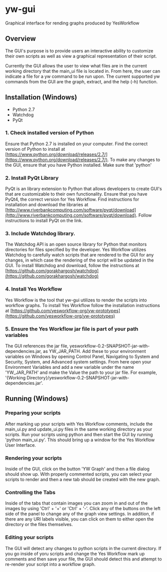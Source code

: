 # yw-gui
Graphical interface for rending graphs produced by YesWorkflow

Overview
--------

The GUI's purpose is to provide users an interactive ability to customize their own scripts as well as view a graphical representation of their script.

Currently the GUI allows the user to view what files are in the current working directory that the main_ui file is located in. From here, the user can indicate a file for a yw command to be run upon. 
The current supported yw commands from the GUI are the graph, extract, and the help (-h) function.

Installation (Windows)
------------

- Python 2.7
- Watchdog
- PyQt

### 1. Check installed version of Python

Ensure that Python 2.7 is installed on your computer. Find the correct version of Python to install at [https://www.python.org/download/releases/2.7/](https://www.python.org/download/releases/2.7/). To make any changes to the GUI, ensure that you have Python installed. Make sure that 'python' 

### 2. Install PyQt Library

PyQt is an library extension to Python that allows developers to create GUI's that are customizable to their own functionality. Ensure that you have PyQt4, the correct version for Yes Workflow. Find instructions for installation and download the libraries at [http://www.riverbankcomputing.com/software/pyqt/download](http://www.riverbankcomputing.com/software/pyqt/download). Follow instructions to install PyQt on the link.

### 3. Include Watchdog library. 

The Watchdog API is an open source library for Python that monitors directories for files specified by the developer. Yes Workflow utilizes Watchdog to carefully watch scripts that are rendered to the GUI for any changes, in which case the rendering of the script will be updated in the GUI. To install Watchdog and download, follow the instructions at [https://github.com/gorakhargosh/watchdog](https://github.com/gorakhargosh/watchdog)

### 4. Install Yes Workflow

Yes Workflow is the tool that yw-gui utilizes to render the scripts into workflow graphs. To install Yes Workflow follow the installation instructions at [https://github.com/yesworkflow-org/yw-prototypes](https://github.com/yesworkflow-org/yw-prototypes)

### 5. Ensure the Yes Workflow jar file is part of your path variables

The GUI references the jar file, yesworkflow-0.2-SNAPSHOT-jar-with-dependencies.jar, as YW_JAR_PATH. Add these to your environment variables on Windows by opening Control Panel, Navigating to System and Security, System, and Advanced system settings. From here open your Environment Variables and add a new variable under the name 'YW_JAR_PATH' and make the Value the path to your jar file. For example, '{Working Directory}/yesworkflow-0.2-SNAPSHOT-jar-with-dependencies.jar'.


Running (Windows)
-------

### Preparing your scripts

After marking up your scripts with Yes Workflow comments, include the main_ui.py and update_ui.py files in the same working directory as your scripts. Run your scripts using python and then start the GUI by running 'python main_ui.py'. This should bring up a window for the Yes Workflow User Interface.

### Rendering your scripts

Inside of the GUI, click on the button 'YW Graph' and then a file dialog should show up. With properly commented scripts, you can select your scripts to render and then a new tab should be created with the new graph.

### Controlling the Tabs

Inside of the tabs that contain images you can zoom in and out of the images by using 'Ctrl' + '+' or 'Ctrl' + '-'. Click any of the buttons on the left side of the panel to change any of the graph view settings. In addition, if there are any URI labels visible, you can click on them to either open the directory or the files themselves. 

### Editing your scripts

The GUI will detect any changes to python scripts in the current directory. If you go inside of yoru scripts and change the Yes Workflow mark up comments and then save your file, the GUI should detect this and attempt to re-render your script into a workflow graph.